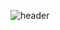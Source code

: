 ![header](https://capsule-render.vercel.app/api?type=Waving&color=4e63d6&height=200&section=header&text=10212백인성&fontSize=50&animation=fadeIn&fontColor=DDDDDD)
